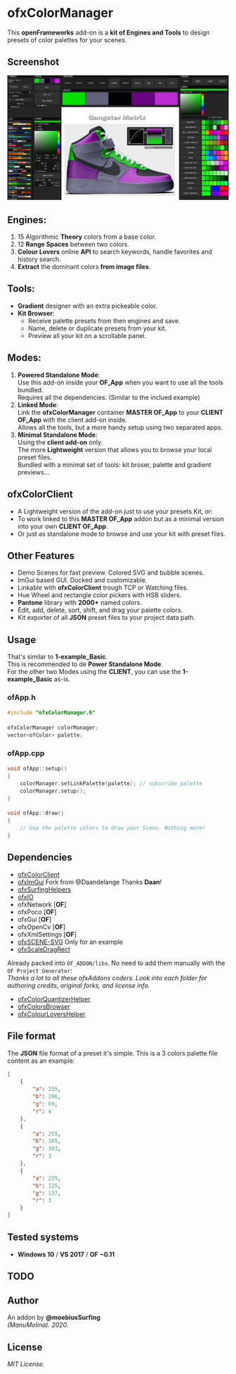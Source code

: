 # ofxColorManager

This **openFrameworks** add-on is a **kit of Engines and Tools** to design presets of color palettes for your scenes.  

## Screenshot
![image](/readme_images/Capture.JPG?raw=true "image")

## Engines:  
  1. 15 Algorithmic **Theory** colors from a base color.
  2. 12 **Range Spaces** between two colors.
  3. **Colour Lovers** online **API** to search keywords, handle favorites and history search.
  4. **Extract** the dominant colors **from image files**.

## Tools:  
* **Gradient** designer with an extra pickeable color.
* **Kit Browser**: 
  * Receive palette presets from then engines and save. 
  * Name, delete or duplicate presets from your kit.
  * Preview all your kit on a scrollable panel.

## Modes:
  1. **Powered Standalone Mode**:  
    Use this add-on inside your **OF_App** when you want to use all the tools bundled.  
    Requires all the dependencies. (Similar to the inclued example)
  2. **Linked Mode**:  
    Link the **ofxColorManager** container **MASTER OF_App** to your **CLIENT OF_App** with the client add-on inside.  
    Allows all the tools, but a more handy setup using two separated apps.
  3. **Minimal Standalone Mode**:  
    Using the **client add-on** only.  
    The more **Lightweight** version that allows you to browse your local preset files.  
    Bundled with a minimal set of tools: kit broser, palette and gradient previews...

## ofxColorClient 
  * A Lightweight version of the add-on just to use your presets Kit, or: 
  * To work linked to this **MASTER OF_App** addon but as a minimal version into your own **CLIENT OF_App**. 
  * Or just as standalone mode to browse and use your kit with preset files.

## Other Features
* Demo Scenes for fast preview. Colored SVG and bubble scenes.
* ImGui based GUI. Docked and customizable.
* Linkable with **ofxColorClient** trough TCP or Watching files.
* Hue Wheel and rectangle color pickers with HSB sliders.
* **Pantone** library with **2000+** named colors.
* Edit, add, delete, sort, shift, and drag your palette colors. 
* Kit exporter of all **JSON** preset files to your project data path.

## Usage
That's similar to **1-example_Basic**.  
This is recommended to de **Power Standalone Mode**.  
For the other two Modes using the **CLIENT**, you can use the **1-example_Basic** as-is.
### ofApp.h
```.cpp
#include "ofxColorManager.h"

ofxColorManager colorManager;
vector<ofColor> palette;
```
### ofApp.cpp
```.cpp
void ofApp::setup()
{
	colorManager.setLinkPalette(palette); // subscribe palette
	colorManager.setup();
}

void ofApp::draw()
{
	// Use the palette colors to draw your Scene. Nothing more!
}
```

## Dependencies
* [ofxColorClient](https://github.com/moebiussurfing/ofxColorClient)
* [ofxImGui](https://github.com/moebiussurfing/ofxImGui)  Fork from @Daandelange Thanks **Daan**!
* [ofxSurfingHelpers](https://github.com/moebiussurfing/ofxSurfingHelpers)  
* [ofxIO](https://github.com/bakercp/ofxIO)
* ofxNetwork [**OF**]
* ofxPoco [**OF**]
* ofxGui [**OF**]
* ofxOpenCv [**OF**]
* ofxXmlSettings [**OF**]
* [ofxSCENE-SVG](https://github.com/moebiussurfing/ofxSCENE-SVG)  Only for an example 
* [ofxScaleDragRect](https://github.com/moebiussurfing/ofxScaleDragRect)

Already packed into ```OF_ADDON/libs```. No need to add them manually with the ```OF Project Generator```:  
*Thanks a lot to all these ofxAddons coders. Look into each folder for authoring credits, original forks, and license info.*  
* [ofxColorQuantizerHelper](https://github.com/moebiussurfing/ofxColorQuantizerHelper)
* [ofxColorsBrowser](https://github.com/moebiussurfing/ofxColorsBrowser)
* [ofxColourLoversHelper](https://github.com/moebiussurfing/ofxColourLoversHelper)  

## File format
The **JSON** file format of a preset it's simple. This is a 3 colors palette file content as an example:
```.json
[
    {
        "a": 255,
        "b": 206,
        "g": 69,
        "r": 4
    },
    {
        "a": 255,
        "b": 165,
        "g": 103,
        "r": 3
    },
    {
        "a": 255,
        "b": 125,
        "g": 137,
        "r": 3
    }
]
```

## Tested systems
- **Windows 10** / **VS 2017** / **OF ~0.11**

## TODO

## Author
An addon by **@moebiusSurfing**  
*(ManuMolina). 2020.*

## License
*MIT License.*